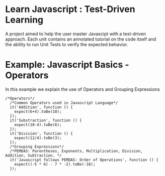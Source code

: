 Learn Javascript : Test-Driven Learning
================

A project aimed to help the user master Javascipt with a test-driven approach. Each unit contains an annotated tutorial on the code itself and the ability to run Unit Tests to verify the expected behavior.

Example: Javascript Basics - Operators
====================
In this example we explain the use of Operators and Grouping Expressions
<!--  -->
    /*Operators*/
      /*Common Operators used in Javascript Language*/
      it('Addition', function () {
        expect(6+4).toBe(10);
      });
      it('Substraction', function () {
        expect(10-4).toBe(6);
      });
      it('Division', function () {
        expect(12/4).toBe(3);
      });
      /*Grouping Expressions*/
      /*PEMDAS: Parentheses, Exponents, Multiplication, Division, Addition, Subtraction. */
      it('Javascript follows PEMDAS: Order of Operations', function () {
        expect((-5 * 6) - 7 * -2).toBe(-16);
      });
